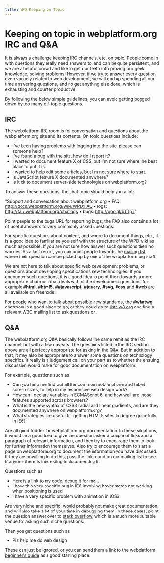```yaml
---
title: WPD:Keeping on Topic
---
```

<h1><span class="mw-headline" id="Keeping_on_topic_in_webplatform.org_IRC_and_Q.26A">Keeping on topic in webplatform.org IRC and Q&amp;A</span></h1>
<p>It is always a challenge keeping IRC channels, etc. on topic. People come in with questions they really need answers to, and can be quite persistent, and we are a helpful crowd and like to get our teeth into proving our geek knowledge, solving problems! However, if we try to answer every question even vaguely related to web development, we will end up spending all our time answering questions, and no get anything else done, which is exhausting and counter productive.
</p><p>By following the below simple guidelines, you can avoid getting bogged down by too many off-topic questions.
</p>
<h2><span class="mw-headline" id="IRC">IRC</span></h2>
<p>The webplatform IRC room is for conversation and questions about the webplatform.org site and its contents. On topic questions include:
</p>
<ul><li> I've been having problems with logging into the site; please can someone help?</li>
<li> I've found a bug with the site, how do I report it?</li>
<li> I wanted to document feature X of CSS, but I'm not sure where the best place to put it is.</li>
<li> I wanted to help edit some articles, but I'm not sure where to start.</li>
<li> Is JavaScript feature X documented anywhere?</li>
<li> Is it ok to document server-side technologies on webplatform.org?</li></ul>
<p>To answer these questions, the chat topic should help you a lot:
</p><p>"Support and conversation about webplatform.org • FAQ: <a rel="nofollow" class="external free" href="http://docs.webplatform.org/wiki/WPD:FAQ">http://docs.webplatform.org/wiki/WPD:FAQ</a> • logs: <a rel="nofollow" class="external free" href="http://talk.webplatform.org/chatlogs">http://talk.webplatform.org/chatlogs</a> • bugs: <a rel="nofollow" class="external free" href="http://goo.gl/bTTpT">http://goo.gl/bTTpT</a>"
</p><p>Point people to the bugs URL for reporting bugs; the FAQ also contains a lot of useful answers to very commonly asked questions.
</p><p>For specific questions about content, and where to document things, etc., it is a good idea to familiarise yourself with the structure of the WPD wiki as much as possible. If you are not sure how answer such questions then no worries. As a last resort, you can point people towards the <a rel="nofollow" class="external text" href="http://lists.w3.org/Archives/Public/public-webplatform/">mailing list</a>, where their question can be picked up by one of the webplatform.org staff.
</p><p>We are not here to talk about specific web development problems, or questions about developing specifications new technologies. If you encounter such questions, it is a good idea to point them towards a more appropriate chatroom that deals with niche development questions, for example <b>#html</b>, <b>#html5</b>, <b>##javascript</b>, <b>#jquery</b>, <b>#svg</b>, <b>#css</b> and <b>#web</b> are all available on freenode.
</p><p>For people who want to talk about possible new standards, the <b>#whatwg</b> chatroom is a good place to go; or they could go to <a rel="nofollow" class="external text" href="http://lists.w3.org/">lists.w3.org</a> and find a relevant W3C mailing list to ask questions on.
</p>
<h2><span class="mw-headline" id="Q.26A">Q&amp;A</span></h2>
<p>The webplatform.org Q&amp;A basically follows the same remit as the IRC channel, but with a few caveats. The questions listed in the IRC section above are all perfectly appropriate for asking in the Q&amp;A. But in addition to that, it may also be appropriate to answer some questions on technology specifics. It really is a judgement call on your part as to whether the ensuing discussion would make for good documentation on webplatform.
</p><p>For example, questions such as 
</p>
<ul><li> Can you help me find out all the common mobile phone and tablet screen sizes, to help in my responsive web design work?</li>
<li> How can I declare variables in ECMAScript 6, and how well are those features supported across browsers?</li>
<li> What is the new syntax of CSS3 radial and linear gradients, and are they documented anywhere on webplatform.org?</li>
<li> What strategies are useful for getting HTML5 sites to degree gracefully in IE6?</li></ul>
<p>Are all good fodder for webplatform.org documentation. In these situations, it would be a good idea to give the question asker a couple of links and a paragraph of relevant information, and then try to encourage them to look for further information themselves. Also try to encourage them to start a page on webplatform.org to document the information you have discussed. If they are unwilling to do this, pass the link round on our mailing list to see if anyone there is interesting in documenting it.
</p><p>Questions such as
</p>
<ul><li> Here is a link to my code, debug it for me…</li>
<li> I have this very specific bug in IE6 involving hover states not working when positioning is used</li>
<li> I have a very specific problem with animation in iOS6</li></ul>
<p>Are very niche and specific, would probably not make great documentation, and will also take a lot of your time in debugging them. In these cases, point the question answer over to <a rel="nofollow" class="external text" href="http://stackoverflow.com/">stack overflow</a>, which is a much more suitable venue for asking such niche questions.
</p><p>Then you get questions such as
</p>
<ul><li> Plz help me do web design</li></ul>
<p>These can just be ignored, or you can send them a link to the webplatform <a rel="nofollow" class="external text" href="http://docs.webplatform.org/wiki/beginners">beginner's guide</a> as a good starting place.
</p>
<!-- 
NewPP limit report
CPU time usage: 0.016 seconds
Real time usage: 0.016 seconds
Preprocessor visited node count: 10/1000000
Preprocessor generated node count: 16/1000000
Post‐expand include size: 0/2097152 bytes
Template argument size: 0/2097152 bytes
Highest expansion depth: 2/40
Expensive parser function count: 0/100
-->

<!-- 
Transclusion expansion time report (%,ms,calls,template)
100.00%    0.000      1 - -total
-->

<!-- Saved in parser cache with key wpwiki:pcache:idhash:5963-0!*!*!!*!*!*!esi=1 and timestamp 20150730190304 and revision id 13723
 -->
